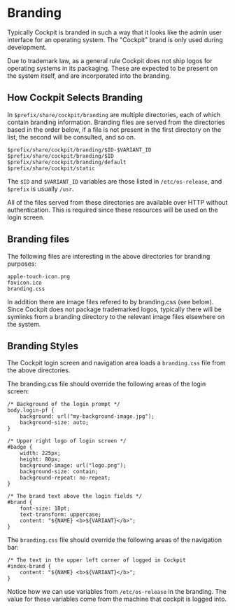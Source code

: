# Branding

Typically Cockpit is branded in such a way that it looks like the admin
user interface for an operating system. The "Cockpit" brand is only used
during development.

Due to trademark law, as a general rule Cockpit does not ship logos for
operating systems in its packaging. These are expected to be present on the
system itself, and are incorporated into the branding.

## How Cockpit Selects Branding

In ```$prefix/share/cockpit/branding``` are multiple directories, each of which
contain branding information. Branding files are served from the directories
based in the order below, if a file is not present in the first directory on
the list, the second will be consulted, and so on.

    $prefix/share/cockpit/branding/$ID-$VARIANT_ID
    $prefix/share/cockpit/branding/$ID
    $prefix/share/cockpit/branding/default
    $prefix/share/cockpit/static

The ```$ID``` and ```$VARIANT_ID``` variables are those listed in ```/etc/os-release```,
and ```$prefix``` is usually ```/usr```.

All of the files served from these directories are available over HTTP
without authentication. This is required since these resources will be used
on the login screen.

## Branding files

The following files are interesting in the above directories for branding
purposes:

    apple-touch-icon.png
    favicon.ico
    branding.css

In addition there are image files refered to by branding.css (see below).
Since Cockpit does not package trademarked logos, typically there will be
symlinks from a branding directory to the relevant image files elsewhere
on the system.

## Branding Styles

The Cockpit login screen and navigation area loads a ```branding.css``` file
from the above directories.

The branding.css file should override the following areas of the login screen:

    /* Background of the login prompt */
    body.login-pf {
        background: url("my-background-image.jpg");
        background-size: auto;
    }

    /* Upper right logo of login screen */
    #badge {
        width: 225px;
        height: 80px;
        background-image: url("logo.png");
        background-size: contain;
        background-repeat: no-repeat;
    }

    /* The brand text above the login fields */
    #brand {
        font-size: 18pt;
        text-transform: uppercase;
        content: "${NAME} <b>${VARIANT}</b>";
    }

The ```branding.css``` file should override the following areas of the navigation bar:

    /* The text in the upper left corner of logged in Cockpit
    #index-brand {
        content: "${NAME} <b>${VARIANT}</b>";
    }

Notice how we can use variables from ```/etc/os-release``` in the branding.
The value for these variables come from the machine that cockpit is logged into.
